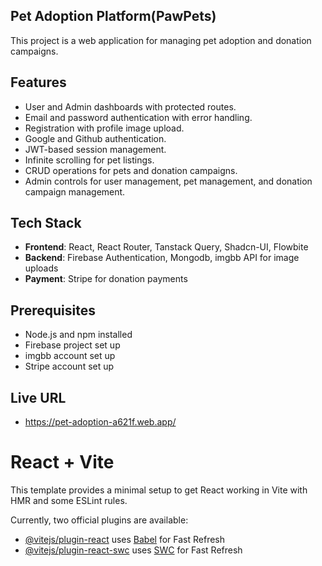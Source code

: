 ## Pet Adoption Platform(PawPets)

This project is a web application for managing pet adoption and donation campaigns.

## Features

- User and Admin dashboards with protected routes.
- Email and password authentication with error handling.
- Registration with profile image upload.
- Google and Github authentication.
- JWT-based session management.
- Infinite scrolling for pet listings.
- CRUD operations for pets and donation campaigns.
- Admin controls for user management, pet management, and donation campaign management.

## Tech Stack

- **Frontend**: React, React Router, Tanstack Query, Shadcn-UI, Flowbite
- **Backend**: Firebase Authentication, Mongodb, imgbb API for image uploads
- **Payment**: Stripe for donation payments

## Prerequisites

- Node.js and npm installed
- Firebase project set up
- imgbb account set up
- Stripe account set up

## Live URL

- https://pet-adoption-a621f.web.app/

# React + Vite

This template provides a minimal setup to get React working in Vite with HMR and some ESLint rules.

Currently, two official plugins are available:

- [@vitejs/plugin-react](https://github.com/vitejs/vite-plugin-react/blob/main/packages/plugin-react/README.md) uses [Babel](https://babeljs.io/) for Fast Refresh
- [@vitejs/plugin-react-swc](https://github.com/vitejs/vite-plugin-react-swc) uses [SWC](https://swc.rs/) for Fast Refresh
